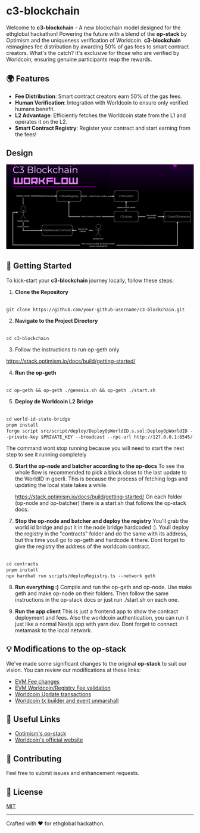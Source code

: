 # c3-blockchain

Welcome to **c3-blockchain** - A new blockchain model designed for the ethglobal hackathon! Powering the future with a blend of the **op-stack** by Optimism and the uniqueness verification of Worldcoin. **c3-blockchain** reimagines fee distribution by awarding 50% of gas fees to smart contract creators. What's the catch? It's exclusive for those who are verified by Worldcoin, ensuring genuine participants reap the rewards.

## 🌍 Features

-  **Fee Distribution**: Smart contract creators earn 50% of the gas fees.
-  **Human Verification**: Integration with Worldcoin to ensure only verified humans benefit.
-  **L2 Advantage**: Efficiently fetches the Worldcoin state from the L1 and operates it on the L2.
-  **Smart Contract Registry**: Register your contract and start earning from the fees!

## Design

![Diagram](diagram.png)

## 🚀 Getting Started

To kick-start your **c3-blockchain** journey locally, follow these steps:

1. **Clone the Repository**

```

git clone https://github.com/your-github-username/c3-blockchain.git

```

2. **Navigate to the Project Directory**

```

cd c3-blockchain

```

3. Follow the instructions to run op-geth only

https://stack.optimism.io/docs/build/getting-started/

4. **Run the op-geth**

```

cd op-geth && op-geth ./genesis.sh && op-geth ./start.sh

```

5. **Deploy de Worldcoin L2 Bridge**

```

cd world-id-state-bridge
pnpm install
forge script src/script/deploy/DeployOpWorldID.s.sol:DeployOpWorldID --private-key $PRIVATE_KEY --broadcast --rpc-url http://127.0.0.1:8545/

```

The command wont stop running because you will need to start the next step to see it running completely

6. **Start the op-node and batcher according to the op-docs**
   To see the whole flow is recommended to pick a block close to the last update to the WorldID in goerli. This is because the process of fetching logs and updating the local state takes a while.

   https://stack.optimism.io/docs/build/getting-started/
   On each folder (op-node and op-batcher) there is a start.sh that follows the op-stack docs.

7. **Stop the op-node and batcher and deploy the registry**
   You'll grab the world id bridge and put it in the node bridge hardcoded :). Youll deploy the registry in the "contracts" folder and do the same with its address, but this time youll go to op-geth and hardcode it there. Dont forget to give the registry the address of the worldcoin contract.

```

cd contracts
pnpm install
npx hardhat run scripts/deployRegistry.ts --network geth

```

8. **Run everything :)**
   Compile and run the op-geth and op-node. Use make geth and make op-node on their folders. Then follow the same instructions in the op-stack docs or just run ./start.sh on each one.

9. **Run the app client**
   This is just a frontend app to show the contract deployment and fees. Also the worldcoin authentication, you can run it just like a normal Nextjs app with yarn dev. Dont forget to connect metamask to the local network.

## 💡 Modifications to the op-stack

We've made some significant changes to the original **op-stack** to suit our vision. You can review our modifications at these links:

-  [EVM Fee changes](https://github.com/Rcontre360/c3-blockchain/blob/optimism/op-geth/core/state_transition.go#L524-L534)
-  [EVM Worldcoin/Registry Fee validation](https://github.com/Rcontre360/c3-blockchain/blob/optimism/op-geth/core/state_transition.go#L378-L408)
-  [Worldcoin Update transactions](https://github.com/Rcontre360/optimism/blob/3d67fc091b517f4f2d034e89ad5fb79e86f537f9/op-node/rollup/derive/attributes.go#L83-L86)
-  [Worldcoin tx builder and event unmarshall](https://github.com/Rcontre360/optimism/blob/3d67fc091b517f4f2d034e89ad5fb79e86f537f9/op-node/rollup/derive/worldcoin_info.go)

## 🔗 Useful Links

-  [Optimism's op-stack](https://github.com/ethereum-optimism/optimism)
-  [Worldcoin's official website](https://www.worldcoin.global/)

## 🙌 Contributing

Feel free to submit issues and enhancement requests.

## 📜 License

[MIT](LICENSE)

---

Crafted with ❤️ for ethglobal hackathon.
